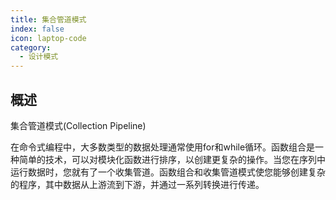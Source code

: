```yaml
---
title: 集合管道模式
index: false
icon: laptop-code
category:
  - 设计模式
---
```


## 概述
集合管道模式(Collection Pipeline)

在命令式编程中，大多数类型的数据处理通常使用for和while循环。函数组合是一种简单的技术，可以对模块化函数进行排序，以创建更复杂的操作。当您在序列中运行数据时，您就有了一个收集管道。函数组合和收集管道模式使您能够创建复杂的程序，其中数据从上游流到下游，并通过一系列转换进行传递。